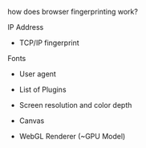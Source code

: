 how does browser fingerprinting work?


IP Address
- TCP/IP fingerprint

Fonts

- User agent

- List of Plugins

- Screen resolution and color depth

- Canvas

- WebGL Renderer (~GPU Model)
